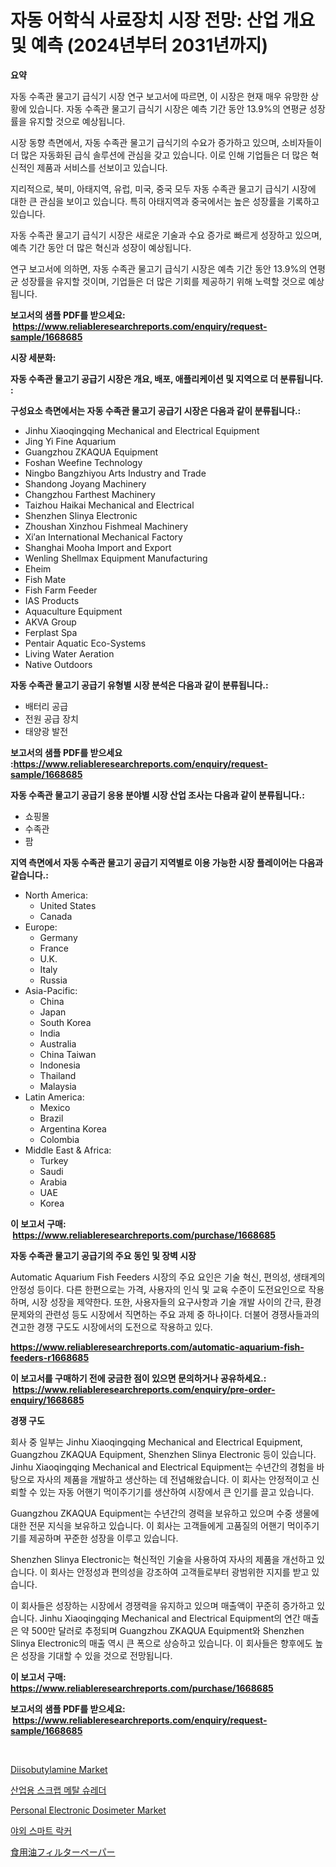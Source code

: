 <p><h1>자동 어학식 사료장치 시장 전망: 산업 개요 및 예측 (2024년부터 2031년까지)</h1></p><p><strong>요약</strong></p>
<p><p>자동 수족관 물고기 급식기 시장 연구 보고서에 따르면, 이 시장은 현재 매우 유망한 상황에 있습니다. 자동 수족관 물고기 급식기 시장은 예측 기간 동안 13.9%의 연평균 성장률을 유지할 것으로 예상됩니다.</p><p>시장 동향 측면에서, 자동 수족관 물고기 급식기의 수요가 증가하고 있으며, 소비자들이 더 많은 자동화된 급식 솔루션에 관심을 갖고 있습니다. 이로 인해 기업들은 더 많은 혁신적인 제품과 서비스를 선보이고 있습니다.</p><p>지리적으로, 북미, 아태지역, 유럽, 미국, 중국 모두 자동 수족관 물고기 급식기 시장에 대한 큰 관심을 보이고 있습니다. 특히 아태지역과 중국에서는 높은 성장률을 기록하고 있습니다.</p><p>자동 수족관 물고기 급식기 시장은 새로운 기술과 수요 증가로 빠르게 성장하고 있으며, 예측 기간 동안 더 많은 혁신과 성장이 예상됩니다.</p><p>연구 보고서에 의하면, 자동 수족관 물고기 급식기 시장은 예측 기간 동안 13.9%의 연평균 성장률을 유지할 것이며, 기업들은 더 많은 기회를 제공하기 위해 노력할 것으로 예상됩니다.</p></p>
<p><strong>보고서의 샘플 PDF를 받으세요: &nbsp;<a href="https://www.reliableresearchreports.com/enquiry/request-sample/1668685">https://www.reliableresearchreports.com/enquiry/request-sample/1668685</a></strong></p>
<p><strong>시장 세분화:</strong></p>
<p><strong> 자동 수족관 물고기 공급기 시장은 개요, 배포, 애플리케이션 및 지역으로 더 분류됩니다. :</strong></p>
<p><strong>구성요소 측면에서는 자동 수족관 물고기 공급기 시장은 다음과 같이 분류됩니다.:</strong></p>
<p><ul><li>Jinhu Xiaoqingqing Mechanical and Electrical Equipment</li><li>Jing Yi Fine Aquarium</li><li>Guangzhou ZKAQUA Equipment</li><li>Foshan Weefine Technology</li><li>Ningbo Bangzhiyou Arts Industry and Trade</li><li>Shandong Joyang Machinery</li><li>Changzhou Farthest Machinery</li><li>Taizhou Haikai Mechanical and Electrical</li><li>Shenzhen Slinya Electronic</li><li>Zhoushan Xinzhou Fishmeal Machinery</li><li>Xi′an International Mechanical Factory</li><li>Shanghai Mooha Import and Export</li><li>Wenling Shellmax Equipment Manufacturing</li><li>Eheim</li><li>Fish Mate</li><li>Fish Farm Feeder</li><li>IAS Products</li><li>Aquaculture Equipment</li><li>AKVA Group</li><li>Ferplast Spa</li><li>Pentair Aquatic Eco-Systems</li><li>Living Water Aeration</li><li>Native Outdoors</li></ul></p>
<p><strong> 자동 수족관 물고기 공급기 유형별 시장 분석은 다음과 같이 분류됩니다.:</strong></p>
<p><ul><li>배터리 공급</li><li>전원 공급 장치</li><li>태양광 발전</li></ul></p>
<p><strong>보고서의 샘플 PDF를 받으세요 :<a href="https://www.reliableresearchreports.com/enquiry/request-sample/1668685">https://www.reliableresearchreports.com/enquiry/request-sample/1668685</a></strong></p>
<p><strong> 자동 수족관 물고기 공급기 응용 분야별 시장 산업 조사는 다음과 같이 분류됩니다.:</strong></p>
<p><ul><li>쇼핑몰</li><li>수족관</li><li>팜</li></ul></p>
<p><strong>지역 측면에서 자동 수족관 물고기 공급기 지역별로 이용 가능한 시장 플레이어는 다음과 같습니다.:</strong></p>
<p><ul>
    <li>
        North America:
        <ul>
            <li>United States</li>
            <li>Canada</li>
        </ul>
    </li>
    <li>
        Europe:
        <ul>
            <li>Germany</li>
            <li>France</li>
            <li>U.K.</li>
            <li>Italy</li>
            <li>Russia</li>
        </ul>
    </li>
    <li>
        Asia-Pacific:
        <ul>
            <li>China</li>
            <li>Japan</li>
            <li>South Korea</li>
            <li>India</li>
            <li>Australia</li>
            <li>China Taiwan</li>
            <li>Indonesia</li>
            <li>Thailand</li>
            <li>Malaysia</li>
        </ul>
    </li>
    <li>
        Latin America:
        <ul>
            <li>Mexico</li>
            <li>Brazil</li>
            <li>Argentina Korea</li>
            <li>Colombia</li>
        </ul>
    </li>
    <li>
        Middle East & Africa:
        <ul>
            <li>Turkey</li>
            <li>Saudi</li>
            <li>Arabia</li>
            <li>UAE</li>
            <li>Korea</li>
        </ul>
    </li>
    </ul></p>
<p><strong>이 보고서 구매: &nbsp;<a href="https://www.reliableresearchreports.com/purchase/1668685">https://www.reliableresearchreports.com/purchase/1668685</a></strong></p>
<p><strong>자동 수족관 물고기 공급기의 주요 동인 및 장벽 시장</strong></p>
<p><p>Automatic Aquarium Fish Feeders 시장의 주요 요인은 기술 혁신, 편의성, 생태계의 안정성 등이다. 다른 한편으로는 가격, 사용자의 인식 및 교육 수준이 도전요인으로 작용하며, 시장 성장을 제약한다. 또한, 사용자들의 요구사항과 기술 개발 사이의 간극, 환경 문제와의 관련성 등도 시장에서 직면하는 주요 과제 중 하나이다. 더불어 경쟁사들과의 견고한 경쟁 구도도 시장에서의 도전으로 작용하고 있다.</p></p>
<p><strong><a href="https://www.reliableresearchreports.com/automatic-aquarium-fish-feeders-r1668685">https://www.reliableresearchreports.com/automatic-aquarium-fish-feeders-r1668685</a></strong></p>
<p><strong>이 보고서를 구매하기 전에 궁금한 점이 있으면 문의하거나 공유하세요.: &nbsp;<a href="https://www.reliableresearchreports.com/enquiry/pre-order-enquiry/1668685">https://www.reliableresearchreports.com/enquiry/pre-order-enquiry/1668685</a></strong></p>
<p><strong>경쟁 구도</strong></p>
<p><p>회사 중 일부는 Jinhu Xiaoqingqing Mechanical and Electrical Equipment, Guangzhou ZKAQUA Equipment, Shenzhen Slinya Electronic 등이 있습니다. Jinhu Xiaoqingqing Mechanical and Electrical Equipment는 수년간의 경험을 바탕으로 자사의 제품을 개발하고 생산하는 데 전념해왔습니다. 이 회사는 안정적이고 신뢰할 수 있는 자동 어핸기 먹이주기기를 생산하여 시장에서 큰 인기를 끌고 있습니다.</p><p>Guangzhou ZKAQUA Equipment는 수년간의 경력을 보유하고 있으며 수중 생물에 대한 전문 지식을 보유하고 있습니다. 이 회사는 고객들에게 고품질의 어핸기 먹이주기기를 제공하며 꾸준한 성장을 이루고 있습니다.</p><p>Shenzhen Slinya Electronic는 혁신적인 기술을 사용하여 자사의 제품을 개선하고 있습니다. 이 회사는 안정성과 편의성을 강조하여 고객들로부터 광범위한 지지를 받고 있습니다.</p><p>이 회사들은 성장하는 시장에서 경쟁력을 유지하고 있으며 매출액이 꾸준히 증가하고 있습니다. Jinhu Xiaoqingqing Mechanical and Electrical Equipment의 연간 매출은 약 500만 달러로 추정되며 Guangzhou ZKAQUA Equipment와 Shenzhen Slinya Electronic의 매출 역시 큰 폭으로 상승하고 있습니다. 이 회사들은 향후에도 높은 성장을 기대할 수 있을 것으로 전망됩니다.</p></p>
<p><strong>이 보고서 구매: &nbsp; <a href="https://www.reliableresearchreports.com/purchase/1668685">https://www.reliableresearchreports.com/purchase/1668685</a></strong></p>
<p><strong>보고서의 샘플 PDF를 받으세요: &nbsp;<a href="https://www.reliableresearchreports.com/enquiry/request-sample/1668685">https://www.reliableresearchreports.com/enquiry/request-sample/1668685</a></strong><strong></strong></p>
<p>&nbsp;</p>
<p><p><a href="https://issuu.com/reportprime-2/docs/diisobutylamine-market-size-2030.pptx">Diisobutylamine Market</a></p><p><a href="https://github.com/Madalyell456456/Market-Research-Report-List-1/blob/main/688893425820.md">산업용 스크랩 메탈 슈레더</a></p><p><a href="https://github.com/gulaimolin/Market-Research-Report-List-4/blob/main/personal-electronic-dosimeter-market.md">Personal Electronic Dosimeter Market</a></p><p><a href="https://github.com/vs019sa3m8x/Market-Research-Report-List-1/blob/main/560799325819.md">야외 스마트 락커</a></p><p><a href="https://github.com/oqxogxyvqe90775/Market-Research-Report-List-1/blob/main/136603128395.md">食用油フィルターペーパー</a></p></p>